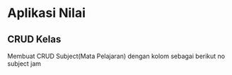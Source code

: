 # Aplikasi Nilai
## CRUD Kelas
Membuat CRUD Subject(Mata Pelajaran) dengan kolom sebagai berikut
no
subject
jam